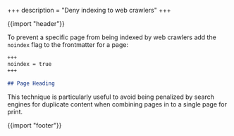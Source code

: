 +++
description = "Deny indexing to web crawlers"
+++

{{import "header"}}

To prevent a specific page from being indexed by web crawlers add the `noindex` flag to the frontmatter for a page:

```markdown
+++
noindex = true
+++

## Page Heading
```

This technique is particularly useful to avoid being penalized by search engines for duplicate content when combining pages in to a single page for print.

{{import "footer"}}
